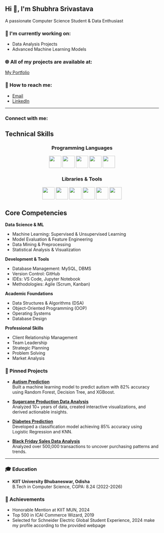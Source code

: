 ## Hi 👋, I'm Shubhra Srivastava

A passionate Computer Science Student & Data Enthusiast

### 🚀 I'm currently working on:
- Data Analysis Projects
- Advanced Machine Learning Models

### 🌐 All of my projects are available at:
[My Portfolio](https://shubhra27ssportfolio.netlify.app/)

### 📧 How to reach me:
- [Email](mailto:shubhra27.ss@gmail.com)
- [LinkedIn](https://linkedin.com/in/shubhra-srivastava-a4a8ba247)

---

### Connect with me:
## Technical Skills

<div align="center">

### Programming Languages
<img src="https://cdn.jsdelivr.net/gh/devicons/devicon/icons/python/python-original.svg" width="40" height="40"/>
<img src="https://cdn.jsdelivr.net/gh/devicons/devicon/icons/c/c-original.svg" width="40" height="40"/>
<img src="https://cdn.jsdelivr.net/gh/devicons/devicon/icons/html5/html5-original.svg" width="40" height="40"/>
<img src="https://cdn.jsdelivr.net/gh/devicons/devicon/icons/css3/css3-original.svg" width="40" height="40"/>
<img src="https://cdn.jsdelivr.net/gh/devicons/devicon/icons/mysql/mysql-original.svg" width="40" height="40"/>

### Libraries & Tools
<img src="https://cdn.jsdelivr.net/gh/devicons/devicon/icons/numpy/numpy-original.svg" width="40" height="40"/>
<img src="https://cdn.jsdelivr.net/gh/devicons/devicon/icons/pandas/pandas-original.svg" width="40" height="40"/>
<img src="https://cdn.jsdelivr.net/gh/devicons/devicon/icons/bootstrap/bootstrap-original.svg" width="40" height="40"/>
<img src="https://cdn.jsdelivr.net/gh/devicons/devicon/icons/jupyter/jupyter-original.svg" width="40" height="40"/>
<img src="https://cdn.jsdelivr.net/gh/devicons/devicon/icons/vscode/vscode-original.svg" width="40" height="40"/>
<img src="https://cdn.jsdelivr.net/gh/devicons/devicon/icons/github/github-original.svg" width="40" height="40"/>

</div>

## Core Competencies

**Data Science & ML**
- Machine Learning: Supervised & Unsupervised Learning
- Model Evaluation & Feature Engineering
- Data Mining & Preprocessing
- Statistical Analysis & Visualization

**Development & Tools**
- Database Management: MySQL, DBMS
- Version Control: GitHub
- IDEs: VS Code, Jupyter Notebook
- Methodologies: Agile (Scrum, Kanban)

**Academic Foundations**
- Data Structures & Algorithms (DSA)
- Object-Oriented Programming (OOP)
- Operating Systems
- Database Design

**Professional Skills**
- Client Relationship Management
- Team Leadership
- Strategic Planning
- Problem Solving
- Market Analysis

### 📁 Pinned Projects

- **[Autism Prediction](#)**  
  Built a machine learning model to predict autism with 82% accuracy using Random Forest, Decision Tree, and XGBoost.

- **[Sugarcane Production Data Analysis](#)**  
  Analyzed 10+ years of data, created interactive visualizations, and derived actionable insights.

- **[Diabetes Prediction](#)**  
  Developed a classification model achieving 85% accuracy using Logistic Regression and KNN.

- **[Black Friday Sales Data Analysis](#)**  
  Analyzed over 500,000 transactions to uncover purchasing patterns and trends.

---

### 🎓 Education
- **KIIT University Bhubaneswar, Odisha**  
  B.Tech in Computer Science, CGPA: 8.24 (2022-2026)

### 🌟 Achievements
- Honorable Mention at KIIT MUN, 2024
- Top 500 in ICAI Commerce Wizard, 2019
- Selected for Schneider Electric Global Student Experience, 2024
make my profile according to the provided webpage
